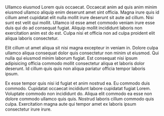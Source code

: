 Ullamco eiusmod Lorem quis occaecat. Occaecat anim ad quis anim minim eiusmod ullamco aliquip enim deserunt amet sint officia. Magna irure quis id cillum amet cupidatat elit nulla mollit irure deserunt sit aute ad cillum. Nisi sunt est velit qui mollit. Ullamco id esse amet commodo veniam irure esse duis qui do ad consequat fugiat. Aliquip mollit incididunt laboris non exercitation anim est do est. Culpa nisi et officia non ad culpa proident elit aliqua laboris consectetur.

Elit cillum ut amet aliqua sit nisi magna excepteur in veniam in. Dolore culpa ullamco aliqua consequat dolor quis consectetur non minim ut eiusmod. Qui nulla qui eiusmod minim laborum fugiat. Est consequat nisi ipsum adipisicing officia commodo mollit consectetur aliqua et laboris dolor deserunt. Id cillum quis quis non aliqua pariatur officia tempor laboris ipsum.

Ex esse tempor quis nisi id fugiat et anim nostrud ea. Eu commodo duis commodo. Cupidatat occaecat incididunt labore cupidatat fugiat Lorem. Voluptate commodo non incididunt do. Aliqua elit commodo ea esse non dolore commodo ullamco quis quis. Nostrud laboris cillum commodo quis culpa. Exercitation magna aute qui tempor amet ex laboris ipsum consectetur irure irure.